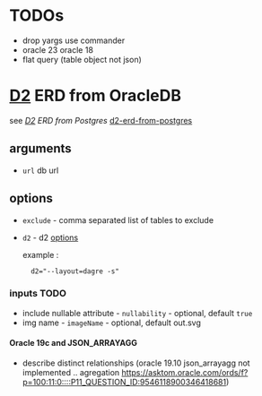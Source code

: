 
# TODOs    
   - drop yargs use commander
   - oracle 23 oracle 18
   - flat query (table object not json)
   






# [D2](https://github.com/terrastruct/d2) ERD from OracleDB
  see _[D2](https://github.com/terrastruct/d2#related) ERD from Postgres_ [d2-erd-from-postgres](https://github.com/zekenie/d2-erd-from-postgres/)

## arguments
 - `url` db url
## options 
 - `exclude` - comma separated list of tables to exclude
 - `d2` - d2 [options](https://d2lang.com/tour/man)

    example :

         d2="--layout=dagre -s"

### inputs TODO    
 - include nullable attribute - `nullability` - optional, default `true`
 - img name - `imageName` - optional, default out.svg 
  
 
#### Oracle 19c and JSON_ARRAYAGG
 - describe  distinct   relationships (oracle 19.10 json_arrayagg not implemented .. agregation https://asktom.oracle.com/ords/f?p=100:11:0::::P11_QUESTION_ID:9546118900346418681)
